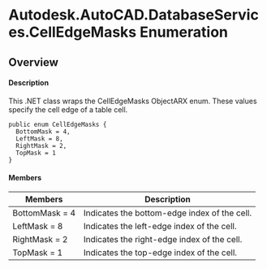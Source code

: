 # Autodesk.AutoCAD.DatabaseServices.CellEdgeMasks Enumeration

## Overview

#### Description
This .NET class wraps the CellEdgeMasks ObjectARX enum. 
These values specify the cell edge of a table cell.
```text
public enum CellEdgeMasks {
  BottomMask = 4,
  LeftMask = 8,
  RightMask = 2,
  TopMask = 1
}
```

#### Members

| Members | Description |
| --- | --- |
| BottomMask = 4 | Indicates the bottom-edge index of the cell. |
| LeftMask = 8 | Indicates the left-edge index of the cell. |
| RightMask = 2 | Indicates the right-edge index of the cell. |
| TopMask = 1 | Indicates the top-edge index of the cell. |